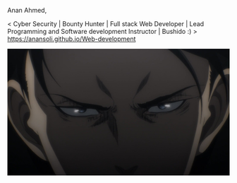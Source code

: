 Anan Ahmed,

 < Cyber Security | Bounty Hunter |  Full stack Web Developer | Lead Programming and Software development Instructor | Bushido :) >
https://anansoli.github.io/Web-development

<!-- ![maxresdefault](https://github.com/AnanSoli/AnanSoli/blob/main/76cI.gif) -->
![maxresdefault](https://github.com/AnanSoli/AnanSoli/blob/main/tumblr_9bd02c1edc8627dea54862c270f9d0fb_0172cb23_2048.jpg)
<!-- ![maxresdefault](https://user-images.githubusercontent.com/86473646/160587257-cc930f56-0055-4919-8275-00ba662f9a12.jpg) -->
<!---
AnanSoli/AnanSoli is a ✨ special ✨ repository because its `README.md` (this file) appears on your GitHub profile.
You can click the Preview link to take a look at your changes.
--->
